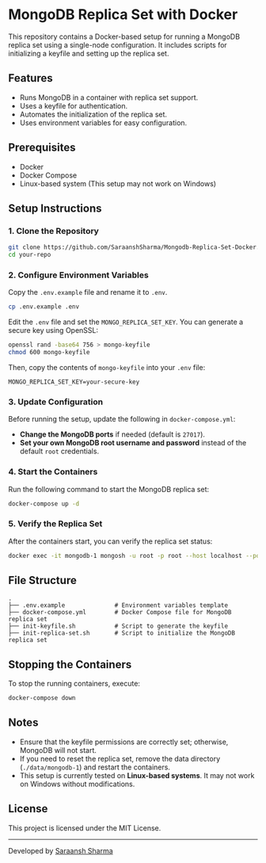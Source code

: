 # MongoDB Replica Set with Docker

This repository contains a Docker-based setup for running a MongoDB replica set using a single-node configuration. It includes scripts for initializing a keyfile and setting up the replica set.

## Features
- Runs MongoDB in a container with replica set support.
- Uses a keyfile for authentication.
- Automates the initialization of the replica set.
- Uses environment variables for easy configuration.

## Prerequisites
- Docker
- Docker Compose
- Linux-based system (This setup may not work on Windows)

## Setup Instructions

### 1. Clone the Repository
```sh
git clone https://github.com/SaraanshSharma/Mongodb-Replica-Set-Docker.git
cd your-repo
```

### 2. Configure Environment Variables
Copy the `.env.example` file and rename it to `.env`.
```sh
cp .env.example .env
```
Edit the `.env` file and set the `MONGO_REPLICA_SET_KEY`. You can generate a secure key using OpenSSL:
```sh
openssl rand -base64 756 > mongo-keyfile
chmod 600 mongo-keyfile
```
Then, copy the contents of `mongo-keyfile` into your `.env` file:
```env
MONGO_REPLICA_SET_KEY=your-secure-key
```

### 3. Update Configuration
Before running the setup, update the following in `docker-compose.yml`:
- **Change the MongoDB ports** if needed (default is `27017`).
- **Set your own MongoDB root username and password** instead of the default `root` credentials.

### 4. Start the Containers
Run the following command to start the MongoDB replica set:
```sh
docker-compose up -d
```

### 5. Verify the Replica Set
After the containers start, you can verify the replica set status:
```sh
docker exec -it mongodb-1 mongosh -u root -p root --host localhost --port 27017 --eval "rs.status()"
```

## File Structure
```
.
├── .env.example              # Environment variables template
├── docker-compose.yml        # Docker Compose file for MongoDB replica set
├── init-keyfile.sh           # Script to generate the keyfile
├── init-replica-set.sh       # Script to initialize the MongoDB replica set
```

## Stopping the Containers
To stop the running containers, execute:
```sh
docker-compose down
```

## Notes
- Ensure that the keyfile permissions are correctly set; otherwise, MongoDB will not start.
- If you need to reset the replica set, remove the data directory (`./data/mongodb-1`) and restart the containers.
- This setup is currently tested on **Linux-based systems**. It may not work on Windows without modifications.

## License
This project is licensed under the MIT License.

---
Developed by [Saraansh Sharma](https://github.com/SaraanshSharma)

